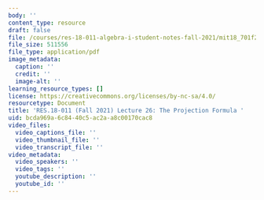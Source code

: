 ```yaml
---
body: ''
content_type: resource
draft: false
file: /courses/res-18-011-algebra-i-student-notes-fall-2021/mit18_701f21_lect26.pdf
file_size: 511556
file_type: application/pdf
image_metadata:
  caption: ''
  credit: ''
  image-alt: ''
learning_resource_types: []
license: https://creativecommons.org/licenses/by-nc-sa/4.0/
resourcetype: Document
title: 'RES.18-011 (Fall 2021) Lecture 26: The Projection Formula '
uid: bcda969a-6c84-40c5-ac2a-a8c00170cac8
video_files:
  video_captions_file: ''
  video_thumbnail_file: ''
  video_transcript_file: ''
video_metadata:
  video_speakers: ''
  video_tags: ''
  youtube_description: ''
  youtube_id: ''
---
```

